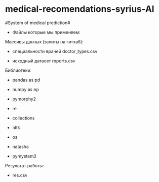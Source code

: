 # medical-recomendations-syrius-AI
#System of medical prediction#

- Файлы которые мы применяем:

Массивы данных (залиты на гитхаб):
- специальности врачей doctor_types.csv

- исходный датасет reports.csv

Библиотеки:

- pandas as pd

- numpy as np

- pymorphy2

- re

- collections

- nltk

- os

- natasha

- pymystem3

Результат работы:
- res.csv
